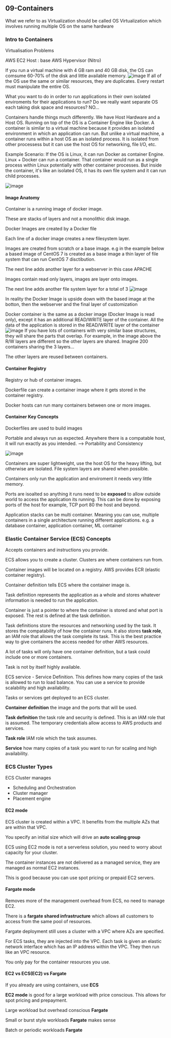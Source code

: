 ## 09-Containers
What we refer to as Virtualization should be called OS Virtualization which involves running multiple OS on the same hardware
### Intro to Containers

Virtualisation Problems

AWS EC2 Host : base
AWS Hypervisor (Nitro)

If you run a virtual machine with 4 GB ram and 40 GB disk,
the OS can comsume 60-70% of the disk and little available
memory.
![image](https://user-images.githubusercontent.com/33827177/144770838-11d34aae-019c-424e-89ec-7ef708948687.png)
If all of the OS use the same or similar resources, they are
duplicates. Every restart must manipulate the entire OS.

What you want to do in order to run applications in their own
isolated enviroments for their applications to run? Do we really want separate OS each taking disk space and resources? NO...

Containers handle things much differently. We have Host Hardware and a Host OS. Running on top of the OS is a Container Engine like Docker.
A container is similar to a virtual machine because it provides an isolated environment in which an application can run.
But unlike a virtual machine, a container runs within a host OS as an isolated process. It is isolated from other processess but it can use
the host OS for networking, file I/O, etc.

Example Scenario: If the OS is Linux, it can run Docker as container Engine. Linux + Docker can run a container. That container would run
as a single process within Linux potentially with other container processes. But inside the container, it's like an isolated OS, it has its
own file system and it can run child processes.

![image](https://user-images.githubusercontent.com/33827177/144771522-997bde47-2d7d-4530-9875-16aad20f4d2d.png)

#### Image Anatomy

Container is a running image of docker image.

These are stacks of layers and not a monolithic disk image.

Docker Images are created by a Docker file

Each line of a docker image creates a new filesystem layer.

Images are created from scratch or a base image. e.g in the example below a based image of CentOS 7 is created as
a base image a thin layer of file system that can run CentOS 7 disctibution.

The next line adds another layer for a webserver in this case APACHE

Images contain read only layers, images are layer onto images.

The next line adds another file system layer for a total of 3
![image](https://user-images.githubusercontent.com/33827177/144771894-2d0d6e2c-6b99-4f52-8be5-0afbd8b405a9.png)

In reality the Docker Image is upside down with the based image at the botton, then the webserver and the final layer of customization

Docker container is the same as a docker image (Docker Image is read only), except it
has an additional READ/WRITE layer of the container. All the data of the application is stored in the READ/WRITE layer of the container
![image](https://user-images.githubusercontent.com/33827177/144772274-28f3683a-a8a1-4804-bd9e-6e7079458c0b.png)
If you have lots of containers with very similar base
structures, they will share the parts that overlap. For example, in the image above the R/W layers are different so the other layers are shared. Imagine 200 containers sharing the 3 layers...

The other layers are reused between containers.

#### Container Registry

Registry or hub of container images.

Dockerfile can create a container image where it gets stored
in the container registry.

Docker hosts can run many containers between one or more images.

#### Container Key Concepts

Dockerfiles are used to build images

Portable and always run as expected. Anywhere there is a compatable host,
it will run exactly as you intended. --> Portability and Consistency

![image](https://user-images.githubusercontent.com/33827177/144772415-61a34241-ad75-4b3b-b6e3-e8bb2d758000.png)

Containers are super lightweight, use the host OS for the
heavy lifting, but otherwise are isolated. File system layers
are shared when possible.

Containers only run the application and enviroment it needs very little memory.

Ports are isoalted so anything it runs need to be **exposed** to allow outside world to access the application its running. 
This can be done by exposing ports of the host for example, TCP port 80 the host and beyond.

Application stacks can be multi container. Meaning you can use, multiple containers in a single architecture running different applications. e.g. a database container, application container, ML container

### Elastic Container Service (ECS) Concepts

Accepts containers and instructions you provide.

ECS allows you to create a cluster. Clusters are where containers run from.

Container images will be located on a registry.
AWS provides ECR (elastic container registry).

Container definition tells ECS where the container image is.

Task definition represents the application as a whole and stores whatever
information is needed to run the application.

Container is just a pointer to where the container is stored and what port is
exposed. The rest is defined at the task definition.

Task definitions store the resources and networking used by the task. It stores
the compatability of how the container runs. It also stores **task role**, an
IAM role that allows the task complete its task. This is the best practice
way to give containers the access needed for other AWS resources.

A lot of tasks will only have one container definition, but a task could
include one or more containers.

Task is not by itself highly available.

ECS service - Service Definition. This defines how many copies of the task
is allowed to run to load balance. You can use a service to provide scalability
and high availability.

Tasks or services get deployed to an ECS cluster.

**Container definition** the image and the ports that will be used.

**Task definition** the task role and security is defined. This is an IAM
role that is assumed. The temporary credentials allow access to AWS products
and services.

**Task role** IAM role which the task assumes.

**Service** how many copies of a task you want to run for scaling and
high availability.

### ECS Cluster Types

ECS Cluster manages

- Scheduling and Orchestration
- Cluster manager
- Placement engine

#### EC2 mode

ECS cluster is created within a VPC. It benefits from the multiple AZs that
are within that VPC.

You specify an initial size which will drive an **auto scaling group**

ECS using EC2 mode is not a serverless solution, you need to worry about
capacity for your cluster.

The container instances are not delivered as a managed service, they
are managed as normal EC2 instances.

This is good because you can use spot pricing or prepaid EC2 servers.

#### Fargate mode

Removes more of the management overhead from ECS, no need to manage EC2.

There is a **fargate shared infrastructure** which allows all customers
to access from the same pool of resources.

Fargate deployment still uses a cluster with a VPC where AZs are specified.

For ECS tasks, they are injected into the VPC. Each task is given an
elastic network interface which has an IP address within the VPC. They then
run like an VPC resource.

You only pay for the container resources you use.

#### EC2 vs ECS(EC2) vs Fargate

If you already are using containers, use **ECS**

**EC2 mode** is good for a large workload with price conscious. This allows for
spot pricing and prepayment.

Large workload but overhead conscious **Fargate**

Small or burst style workloads **Fargate** makes sense

Batch or periodic workloads **Fargate**
